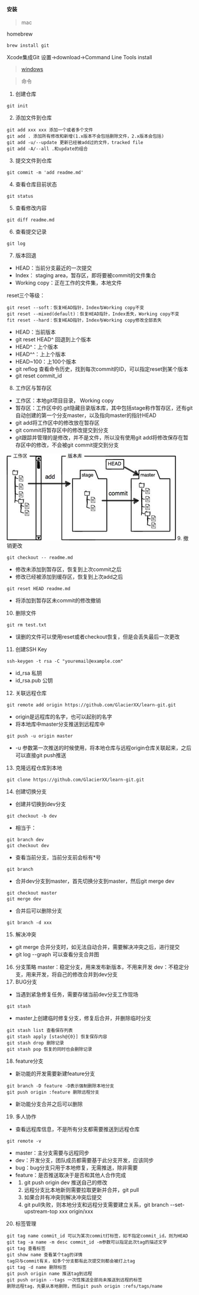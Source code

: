 #### 安装
> mac

homebrew
```shell
brew install git
```

Xcode集成Git
设置->download->Command Line Tools install
> [windows](https://git-scm.com/downloads)

> 命令
1. 创建仓库
```shell
git init
```
2. 添加文件到仓库
```shell
git add xxx xxx 添加一个或者多个文件
git add . 添加所有修改和新增(1.x版本不会包括删除文件，2.x版本会包括)
git add -u/--update 更新已经被add过的文件，tracked file
git add -A/--all .和update的组合
```
3. 提交文件到仓库
```shell
git commit -m 'add readme.md'
```
4. 查看仓库目前状态
```shell
git status
```
5. 查看修改内容
```shell
git diff readme.md
```
6. 查看提交记录
```shell
git log
```
7. 版本回退
* HEAD：当前分支最近的一次提交
* Index： staging area，暂存区，即将要被commit的文件集合
* Working copy：正在工作的文件集，本地文件

reset三个等级：

```shell
git reset --soft：恢复HEAD指针，Index与Working copy不变
git reset --mixed(default)：恢复HEAD指针，Index丢失，Working copy不变
fit reset --hard：恢复HEAD指针，Index与Working copy修改全部丢失
```

* HEAD：当前版本
* git reset HEAD^ 回退到上个版本
* HEAD^：上个版本
* HEAD^^：上上个版本
* HEAD~100：上100个版本
* git reflog 查看命令历史，找到每次commit的ID，可以指定reset到某个版本
* git reset commit_id
8. 工作区与暂存区
* 工作区：本地git项目目录， Working copy
* 暂存区：工作区中的.git隐藏目录版本库，其中包括stage称作暂存区，还有git自动创建的第一个分支master，以及指向master的指针HEAD
* git add将工作区中的修改放在暂存区
* git commit将暂存区中的修改提交到分支
* git跟踪并管理的是修改，并不是文件，所以没有使用git add将修改保存在暂存区中的修改，不会被git commit提交到分支

![add-commit-flow](https://github.com/GlacierXX/learn-git/blob/dev/images/learn-01.jpeg)
9. 撤销更改
```shell
git checkout -- readme.md
```
* 修改未添加到暂存区，恢复到上次commit之后
* 修改已经被添加到缓存区，恢复到上次add之后
``` shell
git reset HEAD readme.md
```
* 将添加到暂存区未commit的修改撤销
10. 删除文件
```shell
git rm test.txt
```
* 误删的文件可以使用reset或者checkout恢复，但是会丢失最后一次更改
11. 创建SSH Key
```shell
ssh-keygen -t rsa -C "youremail@example.com"
```
* id_rsa 私钥
* id_rsa.pub 公钥
12. 关联远程仓库
```shell
git remote add origin https://github.com/GlacierXX/learn-git.git
```
* origin是远程库的名字，也可以起别的名字
* 将本地库中master分支推送到远程库中
```shell
git push -u origin master
```
* -u 参数第一次推送的时候使用，将本地仓库与远程origin仓库关联起来，之后可以直接git push推送
13. 克隆远程仓库到本地
```shell
git clone https://github.com/GlacierXX/learn-git.git
```
14. 创建切换分支
* 创建并切换到dev分支
```shell
git checkout -b dev
```
* 相当于：
```shell
git branch dev
git checkout dev
```
* 查看当前分支，当前分支前会标有*号
```shell
git branch
```
* 合并dev分支到master，首先切换分支到master，然后git merge dev
```shell
git checkout master
git merge dev
```
* 合并后可以删除分支
```shell
git branch -d xxx
```
15. 解决冲突
* git merge 合并分支时，如无法自动合并，需要解决冲突之后，进行提交
* git log --graph 可以查看分支合并图
16. 分支策略
master：稳定分支，用来发布新版本，不用来开发
dev：不稳定分支，用来开发，将自己的修改合并到dev分支
17. BUG分支
* 当遇到紧急修复任务，需要存储当前dev分支工作现场
```shell
git stash
```
* master上创建临时修复分支，修复后合并，并删除临时分支
```shell
git stash list 查看保存列表
git stash apply [stash@{0}] 恢复保存内容
git stash drop 删除记录
git stash pop 恢复的同时也会删除记录
```
18. feature分支
* 新功能的开发需要新建feature分支
```shell
git branch -D feature -D表示强制删除本地分支
git push origin :feature 删除远程分支
```
* 新功能分支合并之后可以删除
19. 多人协作
* 查看远程库信息，不是所有分支都需要推送到远程仓库
```shell
git remote -v
```
* master：主分支需要与远程同步
* dev：开发分支，团队成员都需要基于此分支开发，应该同步
* bug：bug分支只用于本地修复，无需推送，除非需要
* feature：是否推送取决于是否和其他人合作完成
* 1. git push origin dev 推送自己的修改
  2. 远程分支比本地新则需要拉取更新并合并，git pull
  3. 如果合并有冲突则解决冲突后提交
  4. git pull失败，则本地分支和远程分支需要建立关系，git branch --set-upstream-top xxx origin/xxx
20. 标签管理
``` shell
git tag name commit_id 可以为某次commit打标签，如不指定commit_id，则为HEAD
git tag -a name -m desc commit_id -m参数可以指定此次tag的描述文字
git tag 查看标签
git show name 查看某个tag的详情
tag只与commit有关，如多个分支都有此次提交则都会被打上tag
git tag -d name 删除标签
git push origin name 推送tag到远程
git push origin --tags 一次性推送全部尚未推送到远程的标签
删除远程tag，先要从本地删除，然后git push origin :refs/tags/name
```